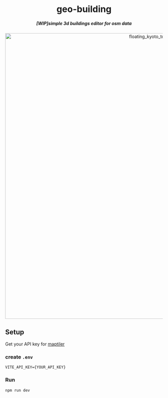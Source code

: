 <div align="center">
<h1>geo-building</h1>
<h5>[WIP]simple 3d buildings editor for osm data</h5>

<img width="914" alt="floating_kyoto_tower" src="https://github.com/kaitok/geo-building.io/assets/5301304/64618a8c-b3cc-4f5b-87bd-6d3604f496f3">


</div>

## Setup
Get your API key for [maptiler](https://www.maptiler.com)


### create `.env` 
```
VITE_API_KEY={YOUR_API_KEY}
```

### Run
```
npm run dev
```
